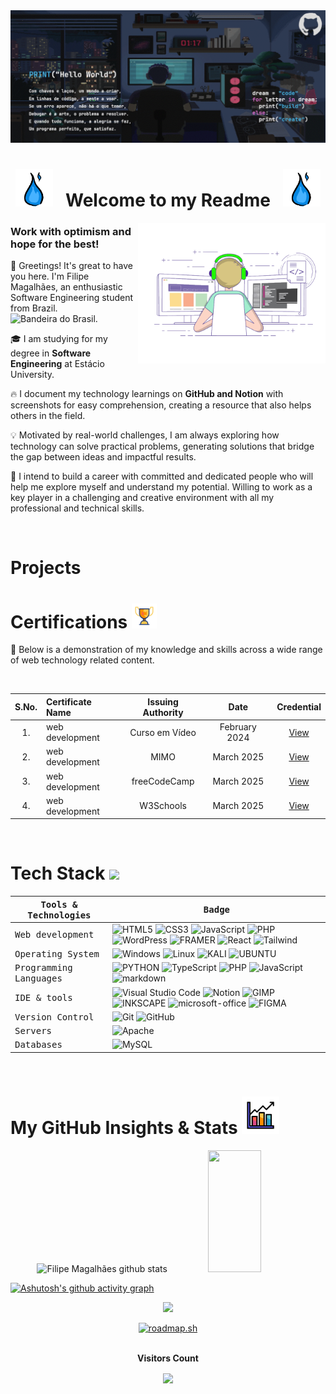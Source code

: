 <!-- Animação de ondas Gray

<img width=100% src="https://capsule-render.vercel.app/api?type=waving&color=DCDCDC&height=120&section=header"/> 

-->

<!-- Essa era a animação de letras aparecendo

 [![Typing SVG](https://readme-typing-svg.herokuapp.com/?color=fff&size=35&center=true&vCenter=true&width=1000&lines=HELLO,+MY+NAME+is+Filipe+Magalhães;I'm+18+years+old;I+am+from+Brazil,+RR;I+study+Software+Engineering;Be+Welcome!+:%29)](https://git.io/typing-svg)
 
 -->

 <div align="center">
    <img src="images/Gifs animados.gif">
 </div>

<div align="center">

# <img src="images/fogoAzul.gif" width="60px" /> &nbsp; Welcome to my Readme &nbsp; <img src="images/fogoAzul.gif" width="60px" />

</div>

<img src="images/transparent_gitgif.gif" align="right" width="300px">

### Work with optimism and hope for the best!

👋 Greetings! It's great to have you here. I'm Filipe Magalhães, an enthusiastic Software Engineering student from Brazil. <img height=15 alt="Bandeira do Brasil" src="https://user-images.githubusercontent.com/39463872/117911655-8b8c0980-b2b4-11eb-9291-403c6f7f8a4d.png"/>.

🎓 I am studying for my degree in **Software Engineering** at Estácio University.

🔥 I document my technology learnings on **GitHub and Notion** with screenshots for easy comprehension, creating a resource that also helps others in the field.

💡 Motivated by real-world challenges, I am always exploring how technology can solve practical problems, generating solutions that bridge the gap between ideas and impactful results.

🤩 I intend to build a career with committed and dedicated people who will help me explore myself and understand my potential. Willing to work as a key player in a challenging and creative environment with all my professional and technical skills.

<br>

# Projects 



# Certifications <img src="images/cup-17086305-unscreen.gif" width="40">

📄 Below is a demonstration of my knowledge and skills across a wide range of web technology related content.

<br>

| S.No. | Certificate Name | Issuing Authority | Date | Credential |
|:-----:|:-----------------|:------------------:|:----:|:----------:|
| 1. | web development | Curso em Vídeo | February 2024 | [View](https://lydian-enthusiasm-040.notion.site/Curso-em-V-deo-571e930a044240b1bdc8556408be9671?pvs=4) |
| 2. | web development | MIMO | March 2025 | [View](https://github.com/filipecode-03/MIMO) |
| 3. | web development | freeCodeCamp | March 2025 | [View](https://github.com/filipecode-03/freeCodeCamp) |
| 4. | web development | W3Schools | March 2025 | [View](https://github.com/filipecode-03/W3Schools) |
<br>

# Tech Stack <img src='https://user-images.githubusercontent.com/74038190/206662607-d9e7591e-bbf9-42f9-9386-29efc927bc16.gif' width="40">

<samp>Tools & Technologies</samp> | <samp>Badge</samp> |
--- | --- |
<samp>Web development</samp> | ![HTML5](https://img.shields.io/badge/HTML5-E34F26?style=for-the-badge&logo=html5&logoColor=white) ![CSS3](https://img.shields.io/badge/CSS3-1572B6?style=for-the-badge&logo=css3&logoColor=white) ![JavaScript](https://img.shields.io/badge/JavaScript-F7DF1E?style=for-the-badge&logo=javascript&logoColor=black) ![PHP](https://img.shields.io/badge/PHP-5c0099?style=for-the-badge&logo=php&logoColor=white&labelColor=5c0099) ![WordPress](https://img.shields.io/badge/Wordpress-21759B?style=for-the-badge&logo=wordpress&logoColor=white) ![FRAMER](https://img.shields.io/badge/Framer-black?style=for-the-badge&logo=framer&logoColor=blue) ![React](https://img.shields.io/badge/React-20232A?style=for-the-badge&logo=react&logoColor=61DAFB) ![Tailwind](https://img.shields.io/badge/Tailwind_CSS-38B2AC?style=for-the-badge&logo=tailwind-css&logoColor=white)|
<samp>Operating System</samp> | ![Windows](https://img.shields.io/badge/-Windows-0077b6?style=for-the-badge&logo=windows&labelColor=0D1117) ![Linux](https://img.shields.io/badge/Linux-FCC624?style=for-the-badge&logo=linux&logoColor=d5d5d5) ![KALI](https://img.shields.io/badge/Kali_Linux-557C94?style=for-the-badge&logo=kali-linux&logoColor=white) ![UBUNTU](https://img.shields.io/badge/Ubuntu-E95420?style=for-the-badge&logo=ubuntu&logoColor=white)|
<samp>Programming Languages</samp> | ![PYTHON](https://img.shields.io/badge/-python-000814?style=for-the-badge&logo=python&logoColor=1572B6&labelColor=000814) ![TypeScript](https://img.shields.io/badge/TypeScript-007ACC?style=for-the-badge&logo=typescript&logoColor=white) ![PHP](https://img.shields.io/badge/PHP-5c0099?style=for-the-badge&logo=php&logoColor=white&labelColor=5c0099) ![JavaScript](https://img.shields.io/badge/JavaScript-F7DF1E?style=for-the-badge&logo=javascript&logoColor=black) ![markdown](https://img.shields.io/badge/Markdown-000000?style=for-the-badge&logo=markdown&logoColor=white)|
<samp>IDE & tools</samp> | ![Visual Studio Code](https://img.shields.io/badge/-Visual%20Studio%20Code-0077b6?style=for-the-badge&logo=visual%20studio%20code&logoColor=blue&labelColor=0D1117) ![Notion](https://img.shields.io/badge/Notion-000000?style=for-the-badge&logo=notion&logoColor=white) ![GIMP](https://img.shields.io/badge/gimp-5C5543?style=for-the-badge&logo=gimp&logoColor=white) ![INKSCAPE](https://img.shields.io/badge/Inkscape-000000?style=for-the-badge&logo=Inkscape&logoColor=white) ![microsoft-office](https://img.shields.io/badge/-microsoft_office-ff8500?style=for-the-badge&logo=microsoft-office&labelColor=0D1117) ![FIGMA](https://img.shields.io/badge/Figma-F24E1E?style=for-the-badge&logo=figma&logoColor=white)|
<samp>Version Control</samp> | ![Git](https://img.shields.io/badge/-Git-000814?style=for-the-badge&logo=git&labelColor=000814) ![GitHub](https://img.shields.io/badge/-GitHub-7b2cbf?style=for-the-badge&logo=github&labelColor=7b2cbf) |
<samp>Servers</samp> | ![Apache](https://img.shields.io/badge/apache-%23D42029.svg?style=for-the-badge&logo=apache&logoColor=0A0209)|
<samp>Databases</samp> | ![MySQL](https://img.shields.io/badge/MySQL-fdc500?style=for-the-badge&logo=mysql&logoColor=0D1117&labelColor=fdc500&textColor=0D1117)|

<br>

# My GitHub Insights & Stats <img src="images/business.gif" width="60">

<div align="center">  
  <img width="49%" height="195px" src="https://github-readme-stats.vercel.app/api?username=filipecode-03&show_icons=true&&count_private=true&hide_border=true&title_color=fff&icon_color=FFFFAF&text_color=c9d1d9&bg_color=262626" alt="Filipe Magalhães github stats"/> 
  <img width="41%" height="195px" src="https://github-readme-stats.vercel.app/api/top-langs/?username=filipecode-03&layout=compact&hide_border=true&title_color=fff&text_color=c9d1d9&bg_color=262626&langs_count=6"/>
</div>

[![Ashutosh's github activity graph](https://github-readme-activity-graph.vercel.app/graph?username=filipecode-03&bg_color=262626&color=c9d1d9&line=c9d1d9&point=fffc&area=true&hide_border=true)](https://github.com/ashutosh00710/github-readme-activity-graph)

<p align="center">
  <img src="https://github-profile-trophy.vercel.app/?username=filipecode-03&theme=dracula&row=2&no-bg=true&column=3&margin-w=15&margin-h=15" />
</p>

<div align="center">
<a href="https://roadmap.sh"><img src="https://roadmap.sh/card/tall/67a8b2ddf86334348205fdb7?variant=dark" alt="roadmap.sh"/></a>
</div>

<div align="center">
<br><p align="center"><b>Visitors Count</b></p>  
<p align="center"><img align="center" src="https://profile-counter.glitch.me/{filipecode-03}/count.svg" /></p> 
<br></div>

<!-- animação de onda gray

<img width=100% src="https://capsule-render.vercel.app/api?type=waving&color=DCDCDC&height=120&section=footer"/> 

-->
